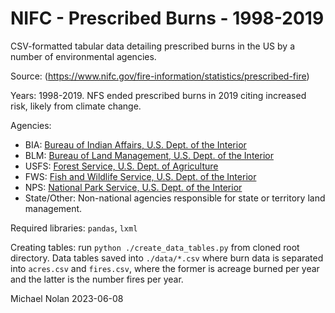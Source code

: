 # NIFC - Prescribed Burns - 1998-2019

CSV-formatted tabular data detailing prescribed burns in the US by a number of environmental agencies.

Source: (https://www.nifc.gov/fire-information/statistics/prescribed-fire)

Years: 1998-2019. NFS ended prescribed burns in 2019 citing increased risk, likely from climate change.

Agencies:
- BIA: [Bureau of Indian Affairs, U.S. Dept. of the Interior](https://www.bia.gov/)
- BLM: [Bureau of Land Management, U.S. Dept. of the Interior](https://www.blm.gov/)
- USFS: [Forest Service, U.S. Dept. of Agriculture](https://www.fs.usda.gov/)
- FWS: [Fish and Wildlife Service, U.S. Dept. of the Interior](https://www.fws.gov/)
- NPS: [National Park Service, U.S. Dept. of the Interior](https://www.nps.gov/index.htm)
- State/Other: Non-national agencies responsible for state or territory land management.

Required libraries: `pandas`, `lxml`

Creating tables: run `python ./create_data_tables.py` from cloned root directory. Data tables saved into `./data/*.csv` where burn data is separated into `acres.csv` and `fires.csv`, where the former is acreage burned per year and the latter is the number fires per year.

Michael Nolan
2023-06-08